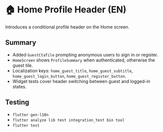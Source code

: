 # 🏠 Home Profile Header (EN)

Introduces a conditional profile header on the Home screen.

## Summary

- Added `GuestCtaTile` prompting anonymous users to sign in or register.
- `HomeScreen` shows `ProfileSummary` when authenticated, otherwise the guest tile.
- Localization keys: `home_guest_title`, `home_guest_subtitle`, `home_guest_login_button`, `home_guest_register_button`.
- Widget tests cover header switching between guest and logged-in states.

## Testing

- `flutter gen-l10n`
- `flutter analyze lib test integration_test bin tool`
- `flutter test`
